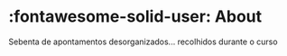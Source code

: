 # :fontawesome-solid-user: About

Sebenta de apontamentos desorganizados... recolhidos durante o curso
